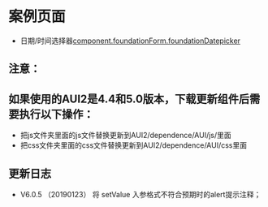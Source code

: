 # 案例页面 
 - 日期/时间选择器[component.foundationForm.foundationDatepicker](https://www.awebide.com/testCase/#/datetimepicker/Demo/Foundation/datetimepicker?title=%E6%97%B6%E9%97%B4%E6%97%A5%E6%9C%9F%E9%80%89%E6%8B%A9%E5%99%A8&pageId=datetimepicker)
 
## 注意：
## 如果使用的AUI2是4.4和5.0版本，下载更新组件后需要执行以下操作：
- 把js文件夹里面的js文件替换更新到AUI2/dependence/AUI/js/里面
- 把css文件夹里面的css文件替换更新到AUI2/dependence/AUI/css里面

<!--日志 Start-->
## 更新日志
- V6.0.5 （20190123） 将 setValue 入参格式不符合预期时的alert提示注释； 
<!--日志 End-->